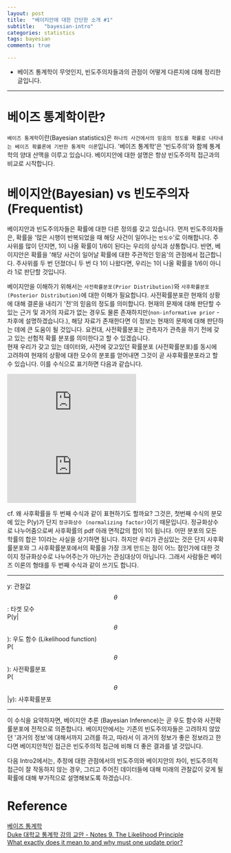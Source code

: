```yaml
---
layout: post
title:  "베이지안에 대한 간단한 소개 #1"
subtitle:   "bayesian-intro"
categories: statistics
tags: bayesian
comments: true

---
```


- 베이즈 통계학이 무엇인지, 빈도주의자들과의 관점이 어떻게 다른지에 대해 정리한 글입니다. 

---

# 베이즈 통계학이란?  
`베이즈 통계학`이란(Bayesian statistics)은 `하나의 사건에서의 믿음의 정도를 확률로 나타내는 베이즈 확률론에 기반한 통계학 이론`입니다. 
'베이즈 통계학'은 '빈도주의'와 함께 통계학의 양대 산맥을 이루고 있습니다. 베이지안에 대한 설명은 항상 빈도주의적 접근과의 비교로 시작합니다.

# 베이지안(Bayesian) vs 빈도주의자(Frequentist)  

베이지안과 빈도주의자들은 확률에 대한 다른 정의를 갖고 있습니다. 먼저 빈도주의자들은, 확률을 '많은 시행이 반복되었을 때 해당 사건이 일어나는
`빈도수`'로 이해합니다. 주사위를 많이 던지면, 1이 나올 확률이 1/6이 된다는 우리의 상식과 상통합니다. 반면, 베이지안은 확률을 '해당 사건이 일어날 확률에 대한
주관적인 믿음'의 관점에서 접근합니다. 주사위를 두 번 던졌더니 두 번 다 1이 나왔다면, 우리는 1이 나올 확률을 1/6이 아니라 1로 판단할 것입니다.

베이지안을 이해하기 위해서는 `사전확률분포(Prior Distribution)`와 `사후확률분포(Posterior Distribution)`에 대한 이해가 필요합니다. 
사전확률분포란 현재의 상황에 대해 결론을 내리기 '전'의 믿음의 정도를 의미합니다. 현재의 문제에 대해 판단할 수 있는 근거 및 과거의 자료가 없는
경우도 물론 존재하지만(`non-informative prior` - 차후에 설명하겠습니다.), 해당 자료가 존재한다면 이 정보는 현재의 문제에 대해 판단하는 데에
큰 도움이 될 것입니다. 요컨대, 사전확률분포는 관측자가 관측을 하기 전에 갖고 있는 선험적 확률 분포를 의미한다고 할 수 있겠습니다.  
현재 우리가 갖고 있는 데이터와, 사전에 갖고있던 확률분포 (사전확률분포)를 동시에 고려하여 현재의 상황에 대한 모수의 분포를 얻어내면
그것이 곧 사후확률분포라고 할 수 있습니다. 이를 수식으로 표기하면 다음과 같습니다. 

![](https://latex.codecogs.com/gif.latex?P%28%5Ctheta%7Cy%29%3D%20%5Cfrac%7BP%28y_%5Ctheta%7C%5Ctheta%29P%28%5Ctheta%29%7D%7B%5Cint_%5Ctheta%7BP%28y_%5Ctheta%7C%5Ctheta%29P%28%5Ctheta%29%7Dd%5Ctheta%7D)
![](https://latex.codecogs.com/gif.latex?P%28%5Ctheta%7Cy%29%20%5Cpropto%20P%28y_%5Ctheta%7C%5Ctheta%29P%28%5Ctheta%29)  

cf. 왜 사후확률을 두 번째 수식과 같이 표현하기도 할까요? 그것은, 첫번째 수식의 분모에 있는 P(y)가 단지 `정규화상수 (normalizing factor)`이기 때문입니다. 정규화상수로 나누어줌으로써 사후확률의 pdf 아래 면적값의 합이 1이 됩니다. 어떤 분포의 모든 학률의 합은 1이라는 사실을 상기하면 됩니다. 하지만 우리가 관심있는 것은 단지 사후확률분포와 그 사후확률분포에서의 확률을 가장 크게 만드는 점이 어느 점인가에 대한 것이지
정규화상수로 나누어주는가 아닌가는 관심대상이 아닙니다. 그래서 사람들은 베이즈 이론의 형태를 두 번째 수식과 같이 쓰기도 합니다.  

---

y: 관찰값 
$$\theta$$: 타겟 모수  
P(y|$$\theta$$): 우도 함수 (Likelihood function)  
P($$\theta$$): 사전확률분포  
P($$\theta$$|y): 사후확률분포

---

이 수식을 요약하자면, 베이지안 추론 (Bayesian Inference)는 곧 우도 함수와 사전확률분포에 전적으로 의존합니다. 
베이지안에서는 기존의 빈도주의자들은 고려하지 않았던 '과거의 정보'에 대해서까지 고려를 하고, 
따라서 이 과거의 정보가 좋은 정보라고 한다면 베이지안적인 접근은 빈도주의적 접근에 비해 더 좋은 결과를 낼 것입니다. 

다음 Intro2에서는, 추정에 대한 관점에서의 빈도주의와 베이지안의 차이, 빈도주의적 접근이 잘 작동하지 않는 경우, 그리고
주어진 데이터들에 대해 미래의 관찰값이 갖게 될 확률에 대해 부가적으로 설명해보도록 하겠습니다.

# Reference
[베이즈 통계학](https://ko.wikipedia.org/wiki/%EB%B2%A0%EC%9D%B4%EC%A6%88_%ED%86%B5%EA%B3%84%ED%95%99)  
[Duke 대학교 통계학 강의 교안 - Notes 9. The Likelihood Principle](http://www2.stat.duke.edu/~st118/sta732/PrincHO.pdf)  
[What exactly does it mean to and why must one update prior?](https://stats.stackexchange.com/questions/166321/what-exactly-does-it-mean-to-and-why-must-one-update-prior)
